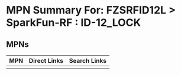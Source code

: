 



# MPN Summary For: FZSRFID12L > SparkFun-RF : ID-12_LOCK

## MPNs
  

|MPN|Direct Links|Search Links|
| :--- | :--- | :--- |
||||

